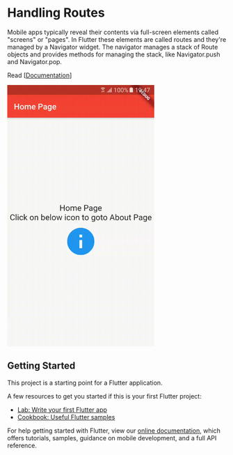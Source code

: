 # Handling Routes

Mobile apps typically reveal their contents via full-screen elements called "screens" or "pages". In Flutter these elements are called routes and they're managed by a Navigator widget. The navigator manages a stack of Route objects and provides methods for managing the stack, like Navigator.push and Navigator.pop.

Read [[Documentation](https://docs.flutter.io/flutter/widgets/Navigator-class.html)]

<img src="demo_img.gif" height="600em" />

## Getting Started

This project is a starting point for a Flutter application.

A few resources to get you started if this is your first Flutter project:

- [Lab: Write your first Flutter app](https://flutter.dev/docs/get-started/codelab)
- [Cookbook: Useful Flutter samples](https://flutter.dev/docs/cookbook)

For help getting started with Flutter, view our 
[online documentation](https://flutter.dev/docs), which offers tutorials, 
samples, guidance on mobile development, and a full API reference.
